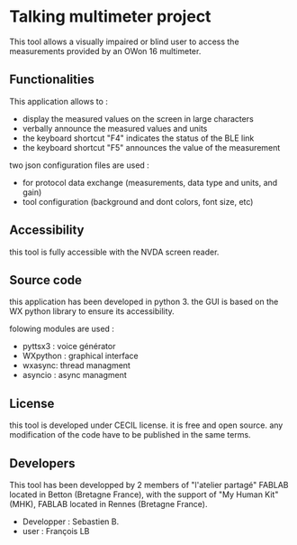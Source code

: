 # Talking multimeter project 
This tool allows a visually impaired or blind user to access the measurements provided by an OWon 16 multimeter.

## Functionalities 
This application allows to :
* display the measured values on the screen in large characters
* verbally announce the measured values and units
* the keyboard shortcut "F4" indicates the status of the BLE link
* the keyboard shortcut "F5" announces the value of the measurement

two json configuration files are used :
* for protocol data exchange (measurements, data type and units, and gain)
* tool configuration (background and dont colors, font size, etc) 

## Accessibility 
this tool is fully accessible with the NVDA screen reader.

## Source code 
this application has been developed in python 3. the GUI is based on the WX python library to ensure its accessibility.

folowing modules are used :
* pyttsx3 : voice générator
* WXpython : graphical interface
* wxasync: thread managment 
* asyncio : async managment 

## License 
this tool is developed under CECIL license. 
it is free and open source.
any modification of the code have to be published in the same terms.
 
## Developers
This tool has been developped by 2 members of "l'atelier partagé" FABLAB located in Betton (Bretagne France), with the support of "My Human Kit" (MHK), FABLAB located in Rennes (Bretagne France).
* Developper : Sebastien B.
* user : François LB

